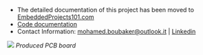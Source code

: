 - The detailed documentation of this project has been moved to <a href="https://embeddedprojects101.com/stm32-and-sim808-gps-tracker-with-a-custom-pcb/">EmbeddedProjects101.com</a> 
- <a href="https://mohamedboubaker.github.io/GPS-Tracker/files.html">Code documentation</a>
- Contact Information: mohamed.boubaker@outlook.it | <a href="https://www.linkedin.com/in/mohamed-boubaker/">Linkedin</a>


![](https://github.com/mohamedboubaker/GPS-Tracker/blob/main/Pictures/PCB.JPG)
*Produced PCB board*


